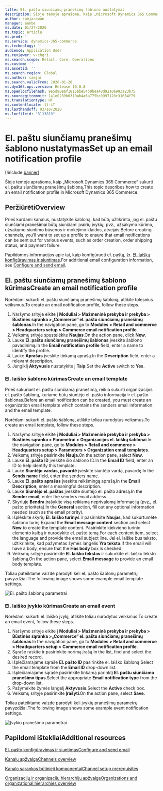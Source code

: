 ```yaml
---
title: El. paštu siunčiamų pranešimų šablono nustatymas
description: Šioje temoje aprašoma, kaip „Microsoft Dynamics 365 Commerce“ sukurti el. paštu siunčiamų pranešimų šabloną.
author: samjarawan
manager: annbe
ms.date: 01/27/2020
ms.topic: article
ms.prod: ''
ms.service: dynamics-365-commerce
ms.technology: ''
audience: Application User
ms.reviewer: v-chgri
ms.search.scope: Retail, Core, Operations
ms.custom: ''
ms.assetid: ''
ms.search.region: Global
ms.author: samjar
ms.search.validFrom: 2020-01-20
ms.dyn365.ops.version: Release 10.0.8
ms.openlocfilehash: 9e5d90eaf1815bbe54b0bea40d92a0a993a23b75
ms.sourcegitcommit: 141e0239b6310ab4a6a775bc0997120c31634f79
ms.translationtype: HT
ms.contentlocale: lt-LT
ms.lasthandoff: 03/10/2020
ms.locfileid: "3113810"
---
```

# <a name="set-up-an-email-notification-profile"></a><span data-ttu-id="e31e5-103">El. paštu siunčiamų pranešimų šablono nustatymas</span><span class="sxs-lookup"><span data-stu-id="e31e5-103">Set up an email notification profile</span></span>


[!include [banner](includes/banner.md)]

<span data-ttu-id="e31e5-104">Šioje temoje aprašoma, kaip „Microsoft Dynamics 365 Commerce“ sukurti el. paštu siunčiamų pranešimų šabloną.</span><span class="sxs-lookup"><span data-stu-id="e31e5-104">This topic describes how to create an email notification profile in Microsoft Dynamics 365 Commerce.</span></span>

## <a name="overview"></a><span data-ttu-id="e31e5-105">Peržiūrėti</span><span class="sxs-lookup"><span data-stu-id="e31e5-105">Overview</span></span>

<span data-ttu-id="e31e5-106">Prieš kurdami kanalus, nustatykite šabloną, kad būtų užtikrinta, jog el. paštu siunčiami pranešimai būtų siunčiami įvairių įvykių, pvz., užsakymo kūrimo, užsakymo siuntimo būsenos ir mokėjimo klaidos, atvejais.</span><span class="sxs-lookup"><span data-stu-id="e31e5-106">Before creating channels, you'll want to set up a profile to ensure that email notifications can be sent out for various events, such as order creation, order shipping status, and payment failure.</span></span>

<span data-ttu-id="e31e5-107">Papildomos informacijos apie tai, kaip konfigūruoti el. paštą, žr. [El. laiškų konfigūravimas ir siuntimas](../fin-ops-core/fin-ops/organization-administration/configure-email.md?toc=/dynamics365/commerce/toc.json).</span><span class="sxs-lookup"><span data-stu-id="e31e5-107">For additional email configuration information, see [Configure and send email](../fin-ops-core/fin-ops/organization-administration/configure-email.md?toc=/dynamics365/commerce/toc.json).</span></span>

## <a name="create-an-email-notification-profile"></a><span data-ttu-id="e31e5-108">El. paštu siunčiamų pranešimų šablono kūrimas</span><span class="sxs-lookup"><span data-stu-id="e31e5-108">Create an email notification profile</span></span>

<span data-ttu-id="e31e5-109">Norėdami sukurti el. paštu siunčiamų pranešimų šabloną, atlikite tolesnius veiksmus.</span><span class="sxs-lookup"><span data-stu-id="e31e5-109">To create an email notification profile, follow these steps.</span></span>

1. <span data-ttu-id="e31e5-110">Naršymo srityje eikite į **Moduliai \> Mažmeninė prekyba ir prekyba \> Būstinės sąranka \>„Commerce“ el. paštu siunčiamų pranešimų šablonas**.</span><span class="sxs-lookup"><span data-stu-id="e31e5-110">In the navigation pane, go to **Modules \> Retail and commerce \> Headquarters setup \> Commerce email notification profile**.</span></span>
1. <span data-ttu-id="e31e5-111">Veiksmų srityje spustelėkite **Naujas**.</span><span class="sxs-lookup"><span data-stu-id="e31e5-111">On the action pane, click **New**.</span></span>
1. <span data-ttu-id="e31e5-112">Lauke **El. paštu siunčiamų pranešimų šablonas** įveskite šablono pavadinimą.</span><span class="sxs-lookup"><span data-stu-id="e31e5-112">In the **Email notification profile** field, enter a name to identify the profile.</span></span>
1. <span data-ttu-id="e31e5-113">Lauke **Aprašas** įveskite tinkamą aprašą.</span><span class="sxs-lookup"><span data-stu-id="e31e5-113">In the **Description** field, enter a relevant description.</span></span>
1. <span data-ttu-id="e31e5-114">Jungiklį **Aktyvusis** nustatykite į **Taip**.</span><span class="sxs-lookup"><span data-stu-id="e31e5-114">Set the **Active** switch to **Yes**.</span></span>

### <a name="create-an-email-template"></a><span data-ttu-id="e31e5-115">El. laiško šablono kūrimas</span><span class="sxs-lookup"><span data-stu-id="e31e5-115">Create an email template</span></span>

<span data-ttu-id="e31e5-116">Prieš sukuriant el. paštu siunčiamą pranešimą, reikia sukurti organizacijos el. pašto šabloną, kuriame būtų siuntėjo el. pašto informacija ir el. pašto šablonas.</span><span class="sxs-lookup"><span data-stu-id="e31e5-116">Before an email notification can be created, you must create an organization email template which contains the senders email information and the email template.</span></span>

<span data-ttu-id="e31e5-117">Norėdami sukurti el. pašto šabloną, atlikite toliau nurodytus veiksmus.</span><span class="sxs-lookup"><span data-stu-id="e31e5-117">To create an email template, follow these steps.</span></span>

1. <span data-ttu-id="e31e5-118">Naršymo srityje eikite į **Moduliai \> Mažmeninė prekyba ir prekyba \> Būstinės sąranka \> Parametrai \> Organizacijos el. laiškų šablonai**.</span><span class="sxs-lookup"><span data-stu-id="e31e5-118">In the navigation pane, go to **Modules \> Retail and commerce \> Headquarters setup \> Parameters \> Organization email templates**.</span></span>
1. <span data-ttu-id="e31e5-119">Veiksmų srityje pasirinkite **Nauja**.</span><span class="sxs-lookup"><span data-stu-id="e31e5-119">On the action pane, select **New**.</span></span>
1. <span data-ttu-id="e31e5-120">Lauke **El. pašto ID** įveskite šio šablono ID.</span><span class="sxs-lookup"><span data-stu-id="e31e5-120">In the **Email ID** field, enter an ID to help identify this template.</span></span>
1. <span data-ttu-id="e31e5-121">Lauke **Siuntėjo vardas, pavardė** įveskite siuntėjo vardą, pavardę.</span><span class="sxs-lookup"><span data-stu-id="e31e5-121">In the **Sends name** field, enter the senders name.</span></span>
1. <span data-ttu-id="e31e5-122">Lauke **El. pašto aprašas** įveskite reikšmingą aprašą.</span><span class="sxs-lookup"><span data-stu-id="e31e5-122">In the **Email Description**, enter a meaningful description.</span></span>
1. <span data-ttu-id="e31e5-123">Lauke **Siuntėjo el. paštas** įveskite siuntėjo el. pašto adresą.</span><span class="sxs-lookup"><span data-stu-id="e31e5-123">In the **Sender email**, enter the senders email address.</span></span>
1. <span data-ttu-id="e31e5-124">Skyriuje **Bendra** įrašykite visą reikiamą neprivalomą informaciją (pvz., el. pašto prioritetą).</span><span class="sxs-lookup"><span data-stu-id="e31e5-124">In the **General** section, fill out any optional information needed (such as the email priority).</span></span>
1. <span data-ttu-id="e31e5-125">Išplėskite skyrių **El. laiško turinys** ir pasirinkite **Naujas**, kad sukurtumėte šablono turinį.</span><span class="sxs-lookup"><span data-stu-id="e31e5-125">Expand the **Email message content** section and select **New** to create the template content.</span></span> <span data-ttu-id="e31e5-126">Pasirinkite kiekvieno turinio elemento kalbą ir nurodykite el. pašto temą.</span><span class="sxs-lookup"><span data-stu-id="e31e5-126">For each content item, select the language and provide the email subject line.</span></span> <span data-ttu-id="e31e5-127">Jei el. laiške bus teksto, užtikrinkite, kad pažymėtas žymės langelis **Yra teksto**.</span><span class="sxs-lookup"><span data-stu-id="e31e5-127">If the email will have a body, ensure that the **Has body** box is checked.</span></span>
1. <span data-ttu-id="e31e5-128">Veiksmų srityje pasirinkite **El. laiško tekstas** ir sukurkite el. laiško teksto šabloną.</span><span class="sxs-lookup"><span data-stu-id="e31e5-128">On the action pane, select **Email message** to provide an email body template.</span></span>

<span data-ttu-id="e31e5-129">Toliau pateiktame vaizde parodyti keli el. pašto šablonų parametrų pavyzdžiai.</span><span class="sxs-lookup"><span data-stu-id="e31e5-129">The following image shows some example email template settings.</span></span>

![El. pašto šablonų parametrai](media/email-template.png)

### <a name="create-an-email-event"></a><span data-ttu-id="e31e5-131">El. laiško įvykio kūrimas</span><span class="sxs-lookup"><span data-stu-id="e31e5-131">Create an email event</span></span>

<span data-ttu-id="e31e5-132">Norėdami sukurti el. laiško įvykį, atlikite toliau nurodytus veiksmus.</span><span class="sxs-lookup"><span data-stu-id="e31e5-132">To create an email event, follow these steps.</span></span>

1. <span data-ttu-id="e31e5-133">Naršymo srityje eikite į **Moduliai \> Mažmeninė prekyba ir prekyba \> Būstinės sąranka \>„Commerce“ el. paštu siunčiamų pranešimų šablonas**.</span><span class="sxs-lookup"><span data-stu-id="e31e5-133">In the navigation pane, go to **Modules \> Retail and commerce \> Headquarters setup \> Commerce email notification profile**.</span></span>
1. <span data-ttu-id="e31e5-134">Sąraše raskite ir pasirinkite norimą įrašą.</span><span class="sxs-lookup"><span data-stu-id="e31e5-134">In the list, find and select the desired record.</span></span> 
1. <span data-ttu-id="e31e5-135">Išplečiamajame sąraše **El. pašto ID** pasirinkite el. laiško šabloną.</span><span class="sxs-lookup"><span data-stu-id="e31e5-135">Select the email template from the **Email ID** drop-down list.</span></span>
1. <span data-ttu-id="e31e5-136">Išplečiamajame sąraše pasirinkite tinkamą parinktį **El. paštu siunčiamo pranešimo tipas**.</span><span class="sxs-lookup"><span data-stu-id="e31e5-136">Select the appropriate **Email notification type** from the drop-down list.</span></span>
1. <span data-ttu-id="e31e5-137">Pažymėkite žymės langelį **Aktyvusis**.</span><span class="sxs-lookup"><span data-stu-id="e31e5-137">Select the **Active** check box.</span></span>
1. <span data-ttu-id="e31e5-138">Veiksmų srityje pasirinkite **Įrašyti**.</span><span class="sxs-lookup"><span data-stu-id="e31e5-138">On the action pane, select **Save**.</span></span>

<span data-ttu-id="e31e5-139">Toliau pateiktame vaizde parodyti keli įvykių pranešimų parametrų pavyzdžiai.</span><span class="sxs-lookup"><span data-stu-id="e31e5-139">The following image shows some example event notification settings.</span></span>

![Įvykio pranešimo parametrai](media/email-notification-profile.png)

## <a name="additional-resources"></a><span data-ttu-id="e31e5-141">Papildomi ištekliai</span><span class="sxs-lookup"><span data-stu-id="e31e5-141">Additional resources</span></span>

[<span data-ttu-id="e31e5-142">El. pašto konfigūravimas ir siuntimas</span><span class="sxs-lookup"><span data-stu-id="e31e5-142">Configure and send email</span></span>](../fin-ops-core/fin-ops/organization-administration/configure-email.md?toc=/dynamics365/commerce/toc.json)

[<span data-ttu-id="e31e5-143">Kanalų apžvalga</span><span class="sxs-lookup"><span data-stu-id="e31e5-143">Channels overview</span></span>](channels-overview.md)

[<span data-ttu-id="e31e5-144">Kanalo sąrankos būtinieji komponentai</span><span class="sxs-lookup"><span data-stu-id="e31e5-144">Channel setup prerequisites</span></span>](channels-prerequisites.md)

[<span data-ttu-id="e31e5-145">Organizacijų ir organizacijų hierarchijų apžvalga</span><span class="sxs-lookup"><span data-stu-id="e31e5-145">Organizations and organizational hierarchies overview</span></span>](../fin-ops-core/fin-ops/organization-administration/organizations-organizational-hierarchies.md?toc=/dynamics365/commerce/toc.json)
